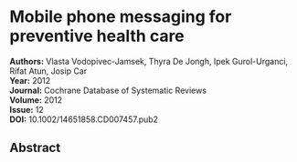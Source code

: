 # Mobile phone messaging for preventive health care

**Authors:** Vlasta Vodopivec-Jamsek, Thyra De Jongh, Ipek Gurol-Urganci, Rifat Atun, Josip Car  
**Year:** 2012  
**Journal:** Cochrane Database of Systematic Reviews  
**Volume:** 2012  
**Issue:** 12  
**DOI:** 10.1002/14651858.CD007457.pub2  

## Abstract


